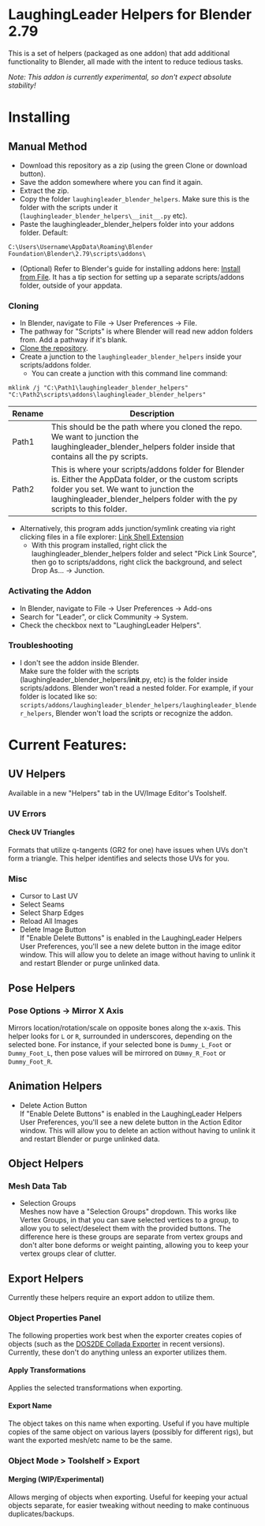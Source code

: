 LaughingLeader Helpers for Blender 2.79
=======

This is a set of helpers (packaged as one addon) that add additional functionality to Blender, all made with the intent to reduce tedious tasks.

_Note: This addon is currently experimental, so don't expect absolute stability!_

# Installing

## Manual Method  
* Download this repository as a zip (using the green Clone or download button).
* Save the addon somewhere where you can find it again.
* Extract the zip.
* Copy the folder `laughingleader_blender_helpers`. Make sure this is the folder with the scripts under it (`laughingleader_blender_helpers\__init__.py` etc).
* Paste the laughingleader_blender_helpers folder into your addons folder. Default:
```
C:\Users\Username\AppData\Roaming\Blender Foundation\Blender\2.79\scripts\addons\
```
* (Optional) Refer to Blender's guide for installing addons here: [Install from File](https://docs.blender.org/manual/en/latest/preferences/addons.html#header). It has a tip section for setting up a separate scripts/addons folder, outside of your appdata.

### Cloning  
* In Blender, navigate to File -> User Preferences -> File.
* The pathway for "Scripts" is where Blender will read new addon folders from. Add a pathway if it's blank.
* [Clone the repository](https://help.github.com/articles/cloning-a-repository/).
* Create a junction to the `laughingleader_blender_helpers` inside your scripts/addons folder.
  * You can create a junction with this command line command:
```
mklink /j "C:\Path1\laughingleader_blender_helpers" "C:\Path2\scripts\addons\laughingleader_blender_helpers"
```
| Rename | Description |
| --- | ----------- |
| Path1 | This should be the path where you cloned the repo. We want to junction the laughingleader_blender_helpers folder inside that contains all the py scripts.|
| Path2 | This is where your scripts/addons folder for Blender is. Either the AppData folder, or the custom scripts folder you set. We want to junction the laughingleader_blender_helpers folder with the py scripts to this folder. |
  * Alternatively, this program adds junction/symlink creating via right clicking files in a file explorer: [Link Shell Extension](http://schinagl.priv.at/nt/hardlinkshellext/linkshellextension.html#download)
    * With this program installed, right click the laughingleader_blender_helpers folder and select "Pick Link Source", then go to scripts/addons, right click the background, and select Drop As... -> Junction.

### Activating the Addon  
* In Blender, navigate to File -> User Preferences -> Add-ons
* Search for "Leader", or click Community -> System.
* Check the checkbox next to "LaughingLeader Helpers".

### Troubleshooting
* I don't see the addon inside Blender.  
  Make sure the folder with the scripts (laughingleader_blender_helpers/__init__.py, etc) is the folder inside scripts/addons. Blender won't read a nested folder. For example, if your folder is located like so: `scripts/addons/laughingleader_blender_helpers/laughingleader_blender_helpers`, Blender won't load the scripts or recognize the addon.

# Current Features:

## UV Helpers
Available in a new "Helpers" tab in the UV/Image Editor's Toolshelf.

### UV Errors
#### Check UV Triangles
Formats that utilize q-tangents (GR2 for one) have issues when UVs don't form a triangle. This helper identifies and selects those UVs for you.

### Misc
* Cursor to Last UV  
* Select Seams  
* Select Sharp Edges  
* Reload All Images  
* Delete Image Button  
If "Enable Delete Buttons" is enabled in the LaughingLeader Helpers User Preferences, you'll see a new delete button in the image editor window. This will allow you to delete an image without having to unlink it and restart Blender or purge unlinked data.

## Pose Helpers

### Pose Options -> Mirror X Axis
Mirrors location/rotation/scale on opposite bones along the x-axis. This helper looks for `L` or `R`, surrounded in underscores, depending on the selected bone. For instance, if your selected bone is `Dummy_L_Foot` or `Dummy_Foot_L`, then pose values will be mirrored on `DUmmy_R_Foot` or `Dummy_Foot_R`. 

## Animation Helpers

* Delete Action Button  
If "Enable Delete Buttons" is enabled in the LaughingLeader Helpers User Preferences, you'll see a new delete button in the Action Editor window. This will allow you to delete an action without having to unlink it and restart Blender or purge unlinked data.

## Object Helpers

### Mesh Data Tab
* Selection Groups  
Meshes now have a "Selection Groups" dropdown. This works like Vertex Groups, in that you can save selected vertices to a group, to allow you to select/deselect them with the provided buttons. The difference here is these groups are separate from vertex groups and don't alter bone deforms or weight painting, allowing you to keep your vertex groups clear of clutter.

## Export Helpers
Currently these helpers require an export addon to utilize them.

### Object Properties Panel
The following properties work best when the exporter creates copies of objects (such as the [DOS2DE Collada Exporter](https://github.com/LaughingLeader-DOS2-Mods/DOS2DE-Collada-Exporter) in recent versions). Currently, these don't do anything unless an exporter utilizes them.

#### Apply Transformations
Applies the selected transformations when exporting.
#### Export Name
The object takes on this name when exporting. Useful if you have multiple copies of the same object on various layers (possibly for different rigs), but want the exported mesh/etc name to be the same.

### Object Mode > Toolshelf > Export
#### Merging (WIP/Experimental)
Allows merging of objects when exporting. Useful for keeping your actual objects separate, for easier tweaking without needing to make continuous duplicates/backups.
